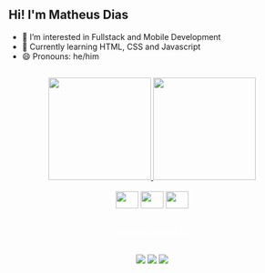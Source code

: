 ## Hi! I'm Matheus Dias
- 👀 I’m interested in Fullstack and Mobile Development
- 🌱 Currently learning HTML, CSS and Javascript
- 😄 Pronouns: he/him

##
<div align="center">
  <a href="https://github.com/im-mhid">
    <img height="180em" src="https://github-readme-stats.vercel.app/api?username=im-mhid&show_icons=true&theme=dracula&include_all_commits=true&count_private=true"/>
    <img height="180em" src="https://github-readme-stats.vercel.app/api/top-langs/?username=im-mhid&layout=compact&langs_count=7&theme=dracula"/>
  </a>
</div>
<div align="center"><br>
  <img height="30" width="40" src="https://cdn.jsdelivr.net/gh/devicons/devicon/icons/html5/html5-plain.svg" />
  <img height="30" width="40" src="https://cdn.jsdelivr.net/gh/devicons/devicon/icons/css3/css3-plain.svg" />
  <img height="30" width="40" src="https://cdn.jsdelivr.net/gh/devicons/devicon/icons/javascript/javascript-plain.svg" />
</div>

##
<div align="center">
  <p style="color: #ffffff; text-decoration:none;">You can find me in:</p> <br>
  <a href="https://instagram.com/im_mhid" target="_blank"><img src="https://img.shields.io/badge/-Instagram-E4405F?style=for-the-badge&logo=instagram&logoColor=white" target="_blank"></a>
  <a href = "mailto:hmatheus031@gmail.com"><img src="https://img.shields.io/badge/-Gmail-D14836?style=for-the-badge&logo=gmail&logoColor=white" target="_blank"></a>
  <a href="https://www.linkedin.com/in/im-mhid" target="_blank"><img src="https://img.shields.io/badge/-LinkedIn-0077B5?style=for-the-badge&logo=linkedin&logoColor=white" target="_blank"></a>
</div>
<!---
im-mhid/im-mhid is a ✨ special ✨ repository because its `README.md` (this file) appears on your GitHub profile.
You can click the Preview link to take a look at your changes.
--->
